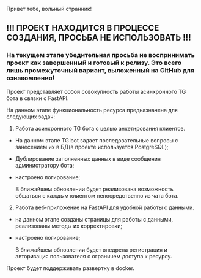 Привет тебе, вольный странник!

## **!!! ПРОЕКТ НАХОДИТСЯ В ПРОЦЕССЕ СОЗДАНИЯ, ПРОСЬБА НЕ ИСПОЛЬЗОВАТЬ !!!**

### **На текущем этапе убедительная просьба не воспринимать проект как завершенный и готовый к релизу. Это всего лишь промежуточный вариант, выложенный на GitHub для ознакомления!**

Проект представляет собой совокупность работы асинхронного TG бота в связки с FastAPI.

На данном этапе функциональность ресурса предназначена для следующих задач:

1) Работа асинхронного TG бота с целью анкетирования клиентов. 
- На данном этапе TG bot задает последовательные вопросы с занесением их в БД(в проекте используется PostgreSQL);
- Дублирование заполненных данных в виде сообщения администратору бота;
- настроено логирование;


    В ближайшем обновлении будет реализована возможность общаться с каждым клиентом непосредственно из чата бота.

2) Работа веб-приложение на FastAPI для удобной работы с данными.
- на данном этапе созданы страницы для работы с данными, реализованы методы их корректировки;
- настроено логирование;


    В ближайшем обновлении будет внедрена регистрация и авторизация пользователя с ограничем доступа к ресурсу.


Проект будет поддерживать развертку в docker.


